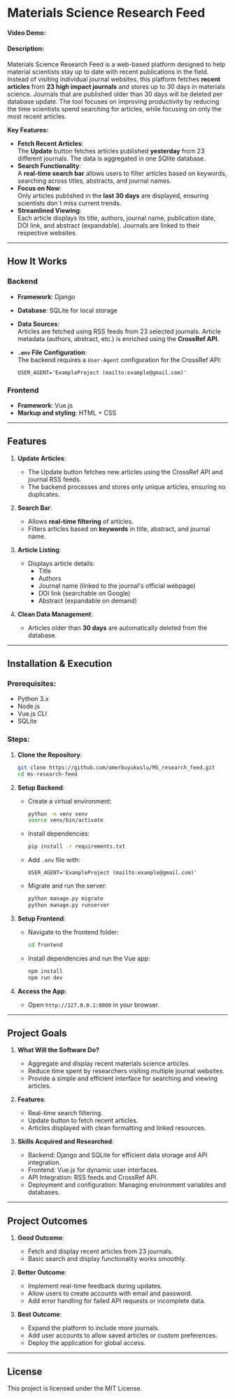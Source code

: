 # **Materials Science Research Feed**

#### Video Demo: [<URL NOT YET AVAILABLE>](#)

#### Description:  
Materials Science Research Feed is a web-based platform designed to help material scientists stay up to date with recent publications in the field. Instead of visiting individual journal websites, this platform fetches **recent articles** from **23 high impact journals** and stores up to 30 days in materials science. Journals that are published older than 30 days will be deleted per database update. The tool focuses on improving productivity by reducing the time scientists spend searching for articles, while focusing on only the most recent articles.  

**Key Features:**  
- **Fetch Recent Articles**:  
   The **Update** button fetches articles published **yesterday** from 23 different journals. The data is aggregated in one SQlite database.  
- **Search Functionality**:  
   A **real-time search bar** allows users to filter articles based on keywords, searching across titles, abstracts, and journal names.  
- **Focus on Now**:  
   Only articles published in the **last 30 days** are displayed, ensuring scientists don´t miss current trends.  
- **Streamlined Viewing**:  
   Each article displays its title, authors, journal name, publication date, DOI link, and abstract (expandable). Journals are linked to their respective websites.  

---

## **How It Works**

### **Backend**  
- **Framework**: Django  
- **Database**: SQLite for local storage  
- **Data Sources**:  
   Articles are fetched using RSS feeds from 23 selected journals. Article metadata (authors, abstract, etc.) is enriched using the **CrossRef API**.  

- **`.env` File Configuration**:  
   The backend requires a `User-Agent` configuration for the CrossRef API:  
   ```dotenv
   USER_AGENT='ExampleProject (mailto:example@gmail.com)'
   ```

### **Frontend**  
- **Framework**: Vue.js  
- **Markup and styling**: HTML + CSS
---

## **Features**

1. **Update Articles**:  
   - The Update button fetches new articles using the CrossRef API and journal RSS feeds.  
   - The backend processes and stores only unique articles, ensuring no duplicates.  

2. **Search Bar**:  
   - Allows **real-time filtering** of articles.  
   - Filters articles based on **keywords** in title, abstract, and journal name.  

3. **Article Listing**:  
   - Displays article details:  
     - Title  
     - Authors  
     - Journal name (linked to the journal's official webpage)  
     - DOI link (searchable on Google)  
     - Abstract (expandable on demand)  

4. **Clean Data Management**:  
   - Articles older than **30 days** are automatically deleted from the database.  

---

## **Installation & Execution**

### Prerequisites:  
- Python 3.x  
- Node.js  
- Vue.js CLI  
- SQLite  

### Steps:  

1. **Clone the Repository**:
   ```bash
   git clone https://github.com/omerbuyukuslu/MS_research_feed.git
   cd ms-research-feed
   ```

2. **Setup Backend**:  
   - Create a virtual environment:  
     ```bash
     python -m venv venv
     source venv/bin/activate
     ```
   - Install dependencies:  
     ```bash
     pip install -r requirements.txt
     ```
   - Add `.env` file with:  
     ```dotenv
     USER_AGENT='ExampleProject (mailto:example@gmail.com)'
     ```
   - Migrate and run the server:  
     ```bash
     python manage.py migrate
     python manage.py runserver
     ```

3. **Setup Frontend**:  
   - Navigate to the frontend folder:  
     ```bash
     cd frontend
     ```
   - Install dependencies and run the Vue app:  
     ```bash
     npm install
     npm run dev
     ```

4. **Access the App**:  
   - Open `http://127.0.0.1:8000` in your browser.  

---

## **Project Goals**

1. **What Will the Software Do?**  
   - Aggregate and display recent materials science articles.  
   - Reduce time spent by researchers visiting multiple journal websites.  
   - Provide a simple and efficient interface for searching and viewing articles.

2. **Features**:
   - Real-time search filtering.  
   - Update button to fetch recent articles.  
   - Articles displayed with clean formatting and linked resources.  

3. **Skills Acquired and Researched**:  
   - Backend: Django and SQLite for efficient data storage and API integration.  
   - Frontend: Vue.js for dynamic user interfaces.  
   - API Integration: RSS feeds and CrossRef API.  
   - Deployment and configuration: Managing environment variables and databases.

---

## **Project Outcomes**

1. **Good Outcome**:  
   - Fetch and display recent articles from 23 journals.  
   - Basic search and display functionality works smoothly.  

2. **Better Outcome**:  
   - Implement real-time feedback during updates.
   - Allow users to create accounts with email and password.
   - Add error handling for failed API requests or incomplete data.  

3. **Best Outcome**:  
   - Expand the platform to include more journals.  
   - Add user accounts to allow saved articles or custom preferences.  
   - Deploy the application for global access.  

---

## **License**  
This project is licensed under the MIT License.  

